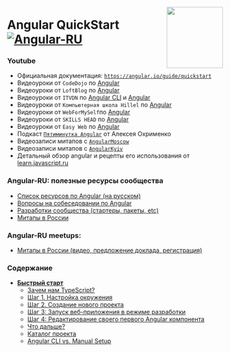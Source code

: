 [<img src="https://rawgit.com/brillout/awesome-angular-components/master/angular-logo.svg" align="right" width="131" height="143">](https://angular.io/guide/quickstart)

# Angular QuickStart  [![Angular-RU](https://img.shields.io/badge/Telegram_chat:-Angular_RU-216bc1.svg?style=flat)](https://t.me/angular_ru)

### Youtube

 - Официальная документация: [`https://angular.io/guide/quickstart`](https://angular.io/guide/quickstart)
 - Видеоуроки от `CodeDojo` по [Angular](https://www.youtube.com/playlist?list=PLqHlAwsJRxANhhHlAlazVrbX69UMJ9Bcu)
 - Видеоуроки от `LoftBlog` по [Angular](https://www.youtube.com/playlist?list=PLY4rE9dstrJzlDoCDCKmgD-xv8VwECOtc)
 - Видеоуроки от `ITVDN` по [Angular CLI](https://www.youtube.com/playlist?list=PLvItDmb0sZw9yk2HjJgEJfYr4VTr43W19) и [Angular](https://www.youtube.com/playlist?list=PLvItDmb0sZw9VKIWMc2Koq4EMo317tcrL)
 - Видеоуроки от `Компьютерная школа Hillel` по [Angular](https://www.youtube.com/watch?v=XVzed9zlVfw)
 - Видеоуроки от `WebForMySelf`по [Angular](https://www.youtube.com/playlist?list=PLD-piGJ3Dtl2WotoOks4_bWOv5wvrtOG_)
 - Видеоуроки от `SKILLS HEAD` по [Angular](https://www.youtube.com/watch?v=N2nOGXhZdM8) 
 - Видеоуроки от `Easy Web` по [Angular](https://www.youtube.com/channel/UCX52gr5pCkqvGejGHOdJByg)
 - Подкаст [`Пятиминутка Angular`](https://www.youtube.com/channel/UCQGzS3MitYnnjTRn2vanOmg/videos) от Алексея Охрименко
 - Видеозаписи митапов с [`AngularMoscow`](https://www.youtube.com/channel/UCpDTAtunmHBcI6CsJoUV7ww/videos)
 - Видеозаписи митапов с [`AngularKyiv`](https://www.youtube.com/channel/UCUpLCAi4YTOSUU5kyNGHlfw)
 - Детальный обзор angular и рецепты его использования от [learn.javascript.ru](https://learn.javascript.ru/screencast/angular)

### Angular-RU: полезные ресурсы сообщества

 - [Список ресурсов по Angular (на русском)](https://github.com/Angular-RU/angular-awesome-list)
 - [Вопросы на собеседовании по Angular](https://github.com/Angular-RU/angular-interview-questions)
 - [Разработки сообщества (стартеры, пакеты, etc)](https://github.com/Angular-RU/angular-ru-devs)
 - [Митапы в России](https://github.com/Angular-RU/angular-russia-meetups)
 
### Angular-RU meetups:

- [Митапы в России (видео, предложение доклада, регистрация)](https://github.com/Angular-RU/angular-russia-meetups)

### Содержание

- **[Быстрый старт](src/first#s1)**
    - [Зачем нам TypeScript?](src/first#s1-1)
    - [Шаг 1. Настройка окружения](src/first#s1-2)
    - [Шаг 2. Создание нового проекта](src/first#s1-3)
    - [Шаг 3: Запуск веб-приложения в режиме разработки](src/first#s1-4)
    - [Шаг 4: Редактирование своего первого Angular компонента](src/first#s1-5)
    - [Что дальше?](src/first#s1-6)
    - [Каталог проекта](src/first#s1-7)
    - [Angular CLI vs. Manual Setup](src/first#s1-8)

